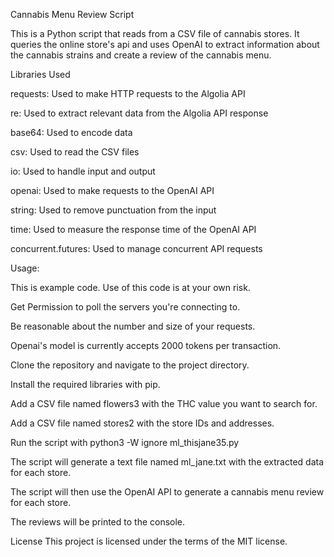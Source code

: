 Cannabis Menu Review Script

This is a Python script that reads from a CSV file of cannabis stores. It queries the online store's api and uses OpenAI to extract information about the cannabis strains and create a review of the cannabis menu.

Libraries Used

requests: Used to make HTTP requests to the Algolia API

re: Used to extract relevant data from the Algolia API response

base64: Used to encode data

csv: Used to read the CSV files

io: Used to handle input and output

openai: Used to make requests to the OpenAI API

string: Used to remove punctuation from the input

time: Used to measure the response time of the OpenAI API

concurrent.futures: Used to manage concurrent API requests



Usage: 


This is example code. Use of this code is at your own risk.

Get Permission to poll the servers you're connecting to.

Be reasonable about the number and size of your requests.

Openai's model is currently accepts 2000 tokens per transaction.

Clone the repository and navigate to the project directory.

Install the required libraries with pip.

Add a CSV file named flowers3 with the THC value you want to search for.

Add a CSV file named stores2 with the store IDs and addresses.

Run the script with python3 -W ignore ml_thisjane35.py

The script will generate a text file named ml_jane.txt with the extracted data for each store.

The script will then use the OpenAI API to generate a cannabis menu review for each store.

The reviews will be printed to the console.


License
This project is licensed under the terms of the MIT license.
